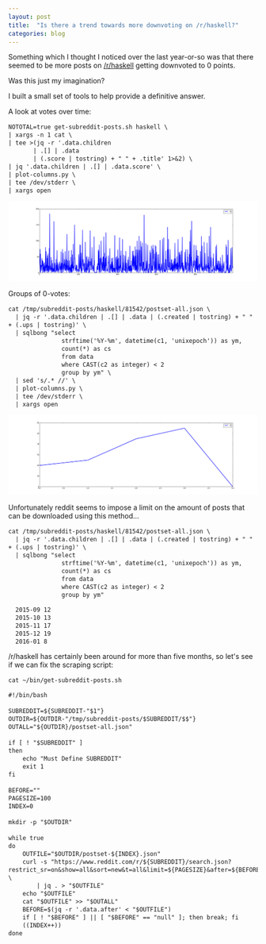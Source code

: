 ```yaml
---
layout: post
title:  "Is there a trend towards more downvoting on /r/haskell?"
categories: blog
---
```


Something which I thought I noticed over the last year-or-so was that there
seemed to be more posts on [/r/haskell](http://www.reddit.com/r/haskell)
getting downvoted to 0 points.

Was this just my imagination?

I built a small set of tools to help provide a definitive answer.

<!--more-->

A look at votes over time:

	NOTOTAL=true get-subreddit-posts.sh haskell \
	| xargs -n 1 cat \
	| tee >(jq -r '.data.children
	       | .[] | .data
	       | (.score | tostring) + " " + .title' 1>&2) \
	| jq '.data.children | .[] | .data.score' \
	| plot-columns.py \
	| tee /dev/stderr \
	| xargs open

<img src="/images/haskell-downvoting/haskell_votes_per_post_over_time.png" class="fit image" />

Groups of 0-votes:

	cat /tmp/subreddit-posts/haskell/81542/postset-all.json \
	  | jq -r '.data.children | .[] | .data | (.created | tostring) + " " + (.ups | tostring)' \
	  | sqlbong "select
	               strftime('%Y-%m', datetime(c1, 'unixepoch')) as ym,
	               count(*) as cs
	               from data
	               where CAST(c2 as integer) < 2
	               group by ym" \
	  | sed 's/.* //' \
	  | plot-columns.py \
	  | tee /dev/stderr \
	  | xargs open

<img src="/images/haskell-downvoting/low-votes-by-month.png" class="fit image" />

Unfortunately reddit seems to impose a limit on the amount of posts that can be
downloaded using this method...

	cat /tmp/subreddit-posts/haskell/81542/postset-all.json \
	  | jq -r '.data.children | .[] | .data | (.created | tostring) + " " + (.ups | tostring)' \
	  | sqlbong "select
	               strftime('%Y-%m', datetime(c1, 'unixepoch')) as ym,
	               count(*) as cs
	               from data
	               where CAST(c2 as integer) < 2
	               group by ym"

<!-- -->

	  2015-09 12
	  2015-10 13
	  2015-11 17
	  2015-12 19
	  2016-01 8

/r/haskell has certainly been around for more than five months, so let's see if we
can fix the scraping script:

	cat ~/bin/get-subreddit-posts.sh

<!-- -->

	#!/bin/bash
	
	SUBREDDIT=${SUBREDDIT-"$1"}
	OUTDIR=${OUTDIR-"/tmp/subreddit-posts/$SUBREDDIT/$$"}
	OUTALL="${OUTDIR}/postset-all.json"
	
	if [ ! "$SUBREDDIT" ]
	then
		echo "Must Define SUBREDDIT"
		exit 1
	fi
	
	BEFORE=""
	PAGESIZE=100
	INDEX=0
	
	mkdir -p "$OUTDIR"
	
	while true
	do
		OUTFILE="$OUTDIR/postset-${INDEX}.json"
		curl -s "https://www.reddit.com/r/${SUBREDDIT}/search.json?restrict_sr=on&show=all&sort=new&t=all&limit=${PAGESIZE}&after=${BEFORE}" \
			| jq . > "$OUTFILE"
		echo "$OUTFILE"
		cat "$OUTFILE" >> "$OUTALL"
		BEFORE=$(jq -r '.data.after' < "$OUTFILE")
		if [ ! "$BEFORE" ] || [ "$BEFORE" == "null" ]; then break; fi
		((INDEX++))
	done
